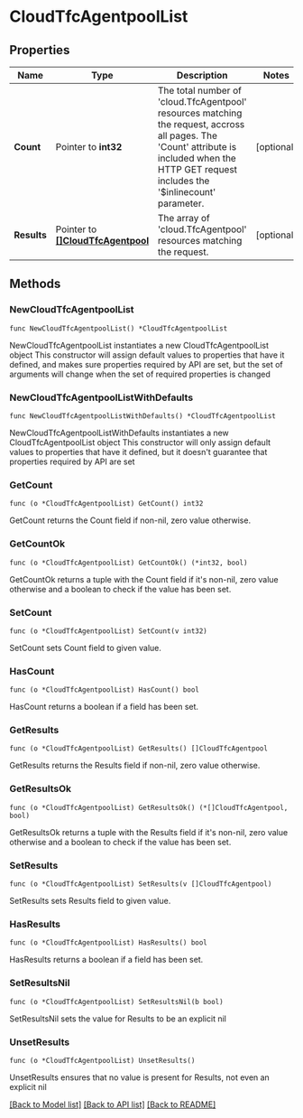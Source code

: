 # CloudTfcAgentpoolList

## Properties

Name | Type | Description | Notes
------------ | ------------- | ------------- | -------------
**Count** | Pointer to **int32** | The total number of &#39;cloud.TfcAgentpool&#39; resources matching the request, accross all pages. The &#39;Count&#39; attribute is included when the HTTP GET request includes the &#39;$inlinecount&#39; parameter. | [optional] 
**Results** | Pointer to [**[]CloudTfcAgentpool**](CloudTfcAgentpool.md) | The array of &#39;cloud.TfcAgentpool&#39; resources matching the request. | [optional] 

## Methods

### NewCloudTfcAgentpoolList

`func NewCloudTfcAgentpoolList() *CloudTfcAgentpoolList`

NewCloudTfcAgentpoolList instantiates a new CloudTfcAgentpoolList object
This constructor will assign default values to properties that have it defined,
and makes sure properties required by API are set, but the set of arguments
will change when the set of required properties is changed

### NewCloudTfcAgentpoolListWithDefaults

`func NewCloudTfcAgentpoolListWithDefaults() *CloudTfcAgentpoolList`

NewCloudTfcAgentpoolListWithDefaults instantiates a new CloudTfcAgentpoolList object
This constructor will only assign default values to properties that have it defined,
but it doesn't guarantee that properties required by API are set

### GetCount

`func (o *CloudTfcAgentpoolList) GetCount() int32`

GetCount returns the Count field if non-nil, zero value otherwise.

### GetCountOk

`func (o *CloudTfcAgentpoolList) GetCountOk() (*int32, bool)`

GetCountOk returns a tuple with the Count field if it's non-nil, zero value otherwise
and a boolean to check if the value has been set.

### SetCount

`func (o *CloudTfcAgentpoolList) SetCount(v int32)`

SetCount sets Count field to given value.

### HasCount

`func (o *CloudTfcAgentpoolList) HasCount() bool`

HasCount returns a boolean if a field has been set.

### GetResults

`func (o *CloudTfcAgentpoolList) GetResults() []CloudTfcAgentpool`

GetResults returns the Results field if non-nil, zero value otherwise.

### GetResultsOk

`func (o *CloudTfcAgentpoolList) GetResultsOk() (*[]CloudTfcAgentpool, bool)`

GetResultsOk returns a tuple with the Results field if it's non-nil, zero value otherwise
and a boolean to check if the value has been set.

### SetResults

`func (o *CloudTfcAgentpoolList) SetResults(v []CloudTfcAgentpool)`

SetResults sets Results field to given value.

### HasResults

`func (o *CloudTfcAgentpoolList) HasResults() bool`

HasResults returns a boolean if a field has been set.

### SetResultsNil

`func (o *CloudTfcAgentpoolList) SetResultsNil(b bool)`

 SetResultsNil sets the value for Results to be an explicit nil

### UnsetResults
`func (o *CloudTfcAgentpoolList) UnsetResults()`

UnsetResults ensures that no value is present for Results, not even an explicit nil

[[Back to Model list]](../README.md#documentation-for-models) [[Back to API list]](../README.md#documentation-for-api-endpoints) [[Back to README]](../README.md)


